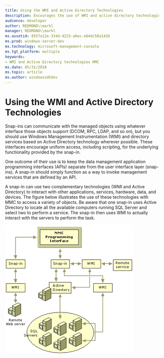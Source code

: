 ```yaml
---
title: Using the WMI and Active Directory Technologies
description: Encourages the use of WMI and active directory technologies in snap-in development.
audience: developer
author: REDMOND\\markl
manager: REDMOND\\markl
ms.assetid: 8557a12e-334d-4223-a6ec-e64dc58a1426
ms.prod: windows-server-dev
ms.technology: microsoft-management-console
ms.tgt_platform: multiple
keywords:
- WMI and Active Directory technologies MMC
ms.date: 05/31/2018
ms.topic: article
ms.author: windowssdkdev
---
```


# Using the WMI and Active Directory Technologies

Snap-ins can communicate with the managed objects using whatever interface those objects support (DCOM, RPC, LDAP, and so on), but you should use Windows Management Instrumentation (WMI) and directory services based on Active Directory technology wherever possible. These interfaces encourage uniform access, including scripting, for the underlying functionality provided by the snap-in.

One outcome of their use is to keep the data management application programming interfaces (APIs) separate from the user interface layer (snap-ins). A snap-in should simply function as a way to invoke management services that are defined by an API.

A snap-in can use two complementary technologies (WMI and Active Directory) to interact with other applications, services, hardware, data, and devices. The figure below illustrates the use of these technologies with MMC to access a variety of objects. Be aware that one snap-in uses Active Directory to locate all the available computers running SQL Server and select two to perform a service. The snap-in then uses WMI to actually interact with the servers to perform the task.

![mmc, active directory, and wmi](images/arch1.png)

 

 




